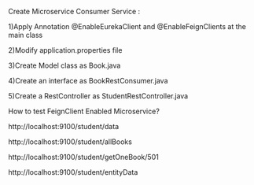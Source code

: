 Create Microservice Consumer Service :

  1)Apply Annotation @EnableEurekaClient and @EnableFeignClients at the main class
  
  2)Modify application.properties file
  
  3)Create Model class as Book.java
  
  4)Create an interface as BookRestConsumer.java
  
  5)Create a RestController as StudentRestController.java

How to test FeignClient Enabled Microservice?

http://localhost:9100/student/data

http://localhost:9100/student/allBooks

http://localhost:9100/student/getOneBook/501

http://localhost:9100/student/entityData
